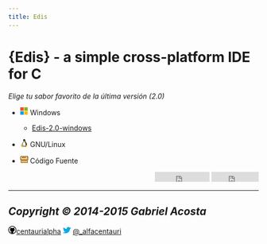 ```yaml
---
title: Edis
---
```

<title>{Edis}</title>
<link rel="shortcut icon" type="image/png" href="img/favicon.png"/>
<link rel="stylesheet" type="text/css" href="style.css" />

{Edis} - a simple cross-platform IDE for C
==========================================

*Elige tu sabor favorito de la última versión (2.0)*

* ![alt tag](img/windows.png) Windows
   * [Edis-2.0-windows](https://#)
* ![alt tag](img/linux.png)  GNU/Linux
 
* ![alt tag](img/fuente.gif) Código Fuente

<div align="right">   
<div style="display: inline-block"><iframe src="http://ghbtns.com/github-btn.html?user=centaurialpha&repo=edis&type=watch&count=true" allowtransparency="true" frameborder="0" scrolling="0" width="110" height="20"></iframe></div>
<div style="display: inline-block"><iframe src="http://ghbtns.com/github-btn.html?user=centaurialpha&repo=edis&type=fork&count=true" allowtransparency="true" frameborder="0" scrolling="0" width="95" height="20"></iframe></div>
</div>

---
*Copyright © 2014-2015 Gabriel Acosta*
---
![alt tag](img/github.png)[centaurialpha](http://github.com/centaurialpha) ![alt tag](img/twitter.png) [@_alfacentauri](http://twitter.com/_alfacentauri)
